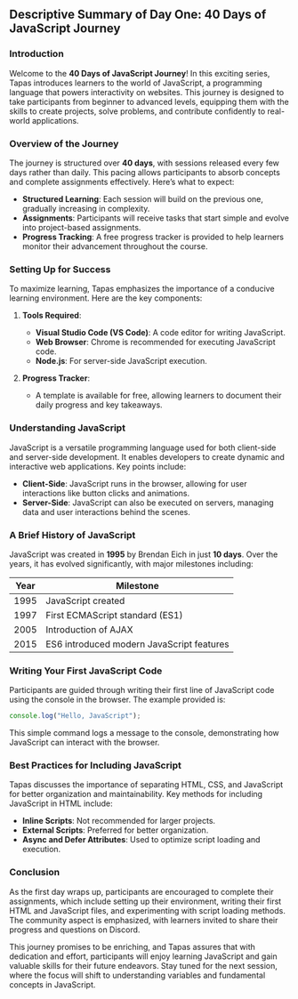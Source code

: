 ## Descriptive Summary of Day One: 40 Days of JavaScript Journey

### Introduction
Welcome to the **40 Days of JavaScript Journey**! In this exciting series, Tapas introduces learners to the world of JavaScript, a programming language that powers interactivity on websites. This journey is designed to take participants from beginner to advanced levels, equipping them with the skills to create projects, solve problems, and contribute confidently to real-world applications.

### Overview of the Journey
The journey is structured over **40 days**, with sessions released every few days rather than daily. This pacing allows participants to absorb concepts and complete assignments effectively. Here’s what to expect:

- **Structured Learning**: Each session will build on the previous one, gradually increasing in complexity.
- **Assignments**: Participants will receive tasks that start simple and evolve into project-based assignments.
- **Progress Tracking**: A free progress tracker is provided to help learners monitor their advancement throughout the course.

### Setting Up for Success
To maximize learning, Tapas emphasizes the importance of a conducive learning environment. Here are the key components:

1. **Tools Required**:
   - **Visual Studio Code (VS Code)**: A code editor for writing JavaScript.
   - **Web Browser**: Chrome is recommended for executing JavaScript code.
   - **Node.js**: For server-side JavaScript execution.

2. **Progress Tracker**: 
   - A template is available for free, allowing learners to document their daily progress and key takeaways.

### Understanding JavaScript
JavaScript is a versatile programming language used for both client-side and server-side development. It enables developers to create dynamic and interactive web applications. Key points include:

- **Client-Side**: JavaScript runs in the browser, allowing for user interactions like button clicks and animations.
- **Server-Side**: JavaScript can also be executed on servers, managing data and user interactions behind the scenes.

### A Brief History of JavaScript
JavaScript was created in **1995** by Brendan Eich in just **10 days**. Over the years, it has evolved significantly, with major milestones including:

| Year | Milestone |
|------|-----------|
| 1995 | JavaScript created |
| 1997 | First ECMAScript standard (ES1) |
| 2005 | Introduction of AJAX |
| 2015 | ES6 introduced modern JavaScript features |

### Writing Your First JavaScript Code
Participants are guided through writing their first line of JavaScript code using the console in the browser. The example provided is:

```javascript
console.log("Hello, JavaScript");
```

This simple command logs a message to the console, demonstrating how JavaScript can interact with the browser.

### Best Practices for Including JavaScript
Tapas discusses the importance of separating HTML, CSS, and JavaScript for better organization and maintainability. Key methods for including JavaScript in HTML include:

- **Inline Scripts**: Not recommended for larger projects.
- **External Scripts**: Preferred for better organization.
- **Async and Defer Attributes**: Used to optimize script loading and execution.

### Conclusion
As the first day wraps up, participants are encouraged to complete their assignments, which include setting up their environment, writing their first HTML and JavaScript files, and experimenting with script loading methods. The community aspect is emphasized, with learners invited to share their progress and questions on Discord.

This journey promises to be enriching, and Tapas assures that with dedication and effort, participants will enjoy learning JavaScript and gain valuable skills for their future endeavors. Stay tuned for the next session, where the focus will shift to understanding variables and fundamental concepts in JavaScript.
